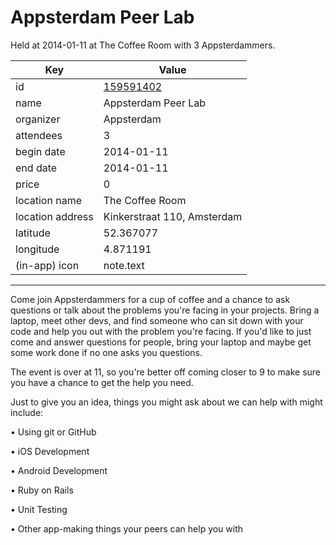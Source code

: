# Appsterdam Peer Lab
Held at 2014-01-11 at The Coffee Room with 3 Appsterdammers.
        
|Key|Value
|---|---|
|id|[159591402](https://www.meetup.com/appsterdam/events/159591402/)|
|name|Appsterdam Peer Lab|
|organizer|Appsterdam|
|attendees|3|
|begin date|2014-01-11|
|end date|2014-01-11|
|price|0|
|location name|The Coffee Room|
|location address|Kinkerstraat 110, Amsterdam|
|latitude|52.367077|
|longitude|4.871191|
|(in-app) icon|note.text|

---

Come join Appsterdammers for a cup of coffee and a chance to ask questions or talk about the problems you're facing in your projects. Bring a laptop, meet other devs, and find someone who can sit down with your code and help you out with the problem you're facing. If you'd like to just come and answer questions for people, bring your laptop and maybe get some work done if no one asks you questions.

The event is over at 11, so you're better off coming closer to 9 to make sure you have a chance to get the help you need.

Just to give you an idea, things you might ask about we can help with might include:

• Using git or GitHub

• iOS Development

• Android Development

• Ruby on Rails

• Unit Testing

• Other app-making things your peers can help you with


